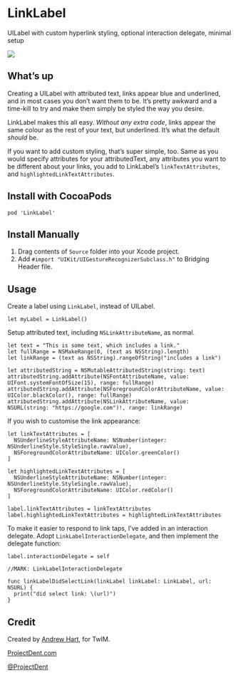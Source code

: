 # LinkLabel
UILabel with custom hyperlink styling, optional interaction delegate, minimal setup

![](http://i.imgur.com/fjHOieW.png)


## What’s up
Creating a UILabel with attributed text, links appear blue and underlined, and in most cases you don’t want them to be. It’s pretty awkward and a time-kill to try and make them simply be styled the way you desire.

LinkLabel makes this all easy. *Without any extra code*, links appear the same colour as the rest of your text, but underlined. It’s what the default *should* be.

If you want to add custom styling, that’s super simple, too. Same as you would specify attributes for your attributedText, any attributes you want to be different about your links, you add to LinkLabel’s `linkTextAttributes`, and `highlightedLinkTextAttributes`.

## Install with CocoaPods

```
pod 'LinkLabel'
```

## Install Manually
1. Drag contents of `Source` folder into your Xcode project.
2. Add `#import "UIKit/UIGestureRecognizerSubclass.h"` to Bridging Header file.

## Usage
Create a label using `LinkLabel`, instead of UILabel.

```
let myLabel = LinkLabel()
```

Setup attributed text, including `NSLinkAttributeName`, as normal.

```
let text = "This is some text, which includes a link."
let fullRange = NSMakeRange(0, (text as NSString).length)
let linkRange = (text as NSString).rangeOfString("includes a link")
  
let attributedString = NSMutableAttributedString(string: text)
attributedString.addAttribute(NSFontAttributeName, value: UIFont.systemFontOfSize(15), range: fullRange)
attributedString.addAttribute(NSForegroundColorAttributeName, value: UIColor.blackColor(), range: fullRange)
attributedString.addAttribute(NSLinkAttributeName, value: NSURL(string: "https://google.com")!, range: linkRange)
```

If you wish to customise the link appearance:

```
let linkTextAttributes = [
  NSUnderlineStyleAttributeName: NSNumber(integer: NSUnderlineStyle.StyleSingle.rawValue),
  NSForegroundColorAttributeName: UIColor.greenColor()
]

let highlightedLinkTextAttributes = [
  NSUnderlineStyleAttributeName: NSNumber(integer: NSUnderlineStyle.StyleSingle.rawValue),
  NSForegroundColorAttributeName: UIColor.redColor()
]

label.linkTextAttributes = linkTextAttributes
label.highlightedLinkTextAttributes = highlightedLinkTextAttributes
```

To make it easier to respond to link taps, I’ve added in an interaction delegate. Adopt `LinkLabelInteractionDelegate`, and then implement the delegate function:

```
label.interactionDelegate = self
```

```
//MARK: LinkLabelInteractionDelegate
	
func linkLabelDidSelectLink(linkLabel linkLabel: LinkLabel, url: NSURL) {
  print("did select link: \(url)")
}
```

## Credit

Created by [Andrew Hart](http://twitter.com/AndrewProjDent), for TwIM.

[ProjectDent.com](http://ProjectDent.com)

[@ProjectDent](http://twitter.com/ProjectDent)

